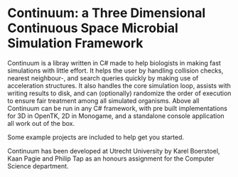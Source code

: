 # Continuum: a Three Dimensional Continuous Space Microbial Simulation Framework
Continuum is a libray written in C# made to help biologists in making fast simulations with little effort.
It helps the user by handling collision checks, nearest neighbour-, and search queries quickly by making use of acceleration structures.
It also handles the core simulation loop, assists with writing results to disk, and can (optionally) randomize the order of execution to ensure fair treatment among all simulated organisms.
Above all Continuum can be run in any C# framework, with pre built implementations for 3D in OpenTK, 2D in Monogame, and a standalone console application all work out of the box.

Some example projects are included to help get you started.

Continuum has been developed at Utrecht University by Karel Boerstoel, Kaan Pagie and Philip Tap as an honours assignment for the Computer Science department.
